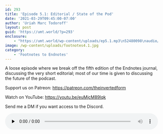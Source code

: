 ```yaml
---
id: 293
title: 'Episode 5.1: Editorial / State of the Pod'
date: '2021-03-29T09:45:00-07:00'
author: 'Uriah Marc Todoroff'
layout: post
guid: 'https://umt.world/?p=293'
enclosure:
    - "https://umt.world/wp-content/uploads/ep5.1.mp3\n52480098\naudio/mpeg\n"
image: /wp-content/uploads/footnotes4.1.jpg
category:
    - 'Footnotes to Endnotes'
---
```


A loose episode where we break off the fifth edition of the Endnotes journal, discussing the very short editorial; most of our time is given to discussing the future of the podcast.

Support us on Patreon: https://patreon.com/theinvertedform

Watch on YouTube: https://youtu.be/euMjcM89lqk

Send me a DM if you want access to the Discord.

<audio class="wp-audio-shortcode" controls="controls" id="audio-293-31" preload="none" style="width: 100%;"><source src="https://umt.world/wp-content/uploads/ep5.1.mp3?_=31" type="audio/mpeg"></source><https://umt.world/wp-content/uploads/ep5.1.mp3></audio>